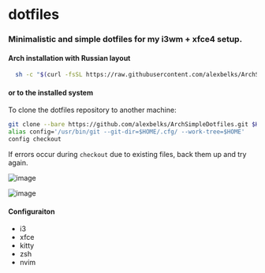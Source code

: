 # dotfiles
### Minimalistic and simple dotfiles for my i3wm + xfce4 setup.
#### **Arch installation with Russian layout**
```bash
  sh -c "$(curl -fsSL https://raw.githubusercontent.com/alexbelks/ArchSimpleDotfiles/b196ac58a37a0bcb90c22d8e31b66d6228800b71/setupArch.sh)"
```
 
 
 #### **or to the installed system**

  To clone the dotfiles repository to another machine:

  ```bash
  git clone --bare https://github.com/alexbelks/ArchSimpleDotfiles.git $HOME/.cfg
  alias config='/usr/bin/git --git-dir=$HOME/.cfg/ --work-tree=$HOME'
  config checkout
  ```

  If errors occur during `checkout` due to existing files, back them up and try again.

![image](https://github.com/alexbelks/ArchSimpleDotfiles/assets/93944858/9710efd6-fef3-4a15-873f-7b017d269032)

![image](https://github.com/alexbelks/ArchSimpleDotfiles/assets/93944858/7ebb48c9-3899-49b5-ab55-45298dae7618)

#### **Configuraiton**
- i3
- xfce
- kitty
- zsh
- nvim
